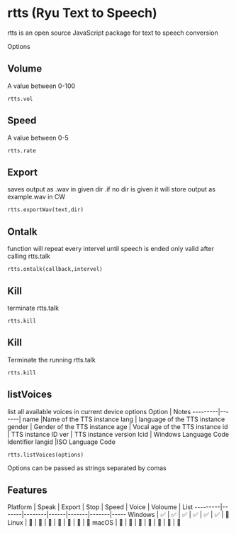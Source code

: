 # rtts (Ryu Text to Speech)


rtts is an open source JavaScript package for text to speech conversion

Options 

## Volume
A value between 0-100
```
rtts.vol
```
## Speed
A value between 0-5
```
rtts.rate
```
## Export
saves output as .wav in given dir .if no dir is given it will store output as example.wav in CW
```
rtts.exportWav(text,dir)
```
## Ontalk
function will repeat every intervel until speech is ended only valid after calling rtts.talk
```
rtts.ontalk(callback,intervel)
```
## Kill
terminate  rtts.talk
```
rtts.kill
```
## Kill
Terminate the running rtts.talk
```
rtts.kill
```
## listVoices
list all available voices in current device 
options
Option | Notes 
---------|-------|
name |Name of the TTS instance
lang | language of the TTS instance
gender | Gender of the  TTS instance 
age    | Vocal age of the  TTS instance
id     | TTS instance ID
ver    |  TTS instance version
lcid   | Windows Language Code Identifier
langid |ISO Language Code

```
rtts.listVoices(options) 
```
Options can be passed as strings separated by comas 


## Features 
Platform | Speak | Export | Stop | Speed | Voice | Voloume | List 
---------|-------|--------|------|-------|-------|-----
Windows | :white_check_mark: | :white_check_mark: | :white_check_mark: | :white_check_mark: | :white_check_mark: | :white_check_mark: |  :no_entry_sign:
Linux   | :no_entry_sign: | :no_entry_sign:    | :no_entry_sign: | :no_entry_sign: | :no_entry_sign: | :no_entry_sign: | :no_entry_sign:
macOS  | :no_entry_sign: | :no_entry_sign: | :no_entry_sign: | :no_entry_sign: | :no_entry_sign: | :no_entry_sign: | :no_entry_sign:

